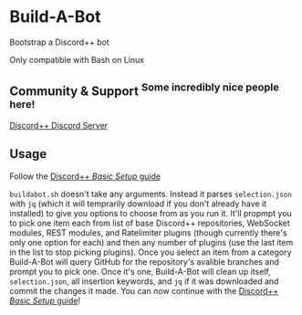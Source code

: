 # Build-A-Bot
Bootstrap a Discord++ bot

Only compatible with Bash on Linux


## Community & Support <sup>Some incredibly nice people here!</sup>
[Discord++ Discord Server](https://discord.gg/VHAyrvspCx)


## Usage
Follow the [Discord++ *Basic Setup* guide](https://github.com/DiscordPP/discordpp/wiki/Basic-Setup)

`buildabot.sh` doesn't take any arguments. Instead it parses `selection.json` with `jq` (which it will temprarily download if you don't already have it installed) to give you options to choose from as you run it. It'll propmpt you to pick one item each from list of base Discord++ repositories, WebSocket modules, REST modules, and Ratelimiter plugins (though currently there's only one option for each) and then any number of plugins (use the last item in the list to stop picking plugins). Once you select an item from a category Build-A-Bot will query GitHub for the repository's avalible branches and prompt you to pick one. Once it's one, Build-A-Bot will clean up itself, `selection.json`, all insertion keywords, and `jq` if it was downloaded and commit the changes it made. You can now continue with the [Discord++ *Basic Setup* guide](https://github.com/DiscordPP/discordpp/wiki/Basic-Setup)!
